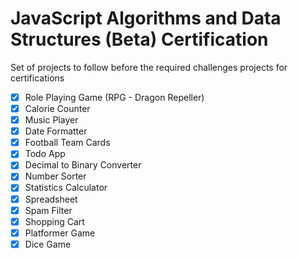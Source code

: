 # JavaScript Algorithms and Data Structures (Beta) Certification

 Set of projects to follow before the required challenges projects for
 certifications

 - [x] Role Playing Game (RPG - Dragon Repeller)
 - [x] Calorie Counter
 - [x] Music Player
 - [x] Date Formatter
 - [x] Football Team Cards
 - [x] Todo App
 - [x] Decimal to Binary Converter
 - [x] Number Sorter
 - [x] Statistics Calculator
 - [x] Spreadsheet
 - [x] Spam Filter
 - [x] Shopping Cart
 - [x] Platformer Game
 - [x] Dice Game
